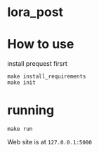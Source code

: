 lora_post
===
# How to use
install prequest firsrt
```
make install_requirements
make init
```
# running
```
make run
```
Web site is at `127.0.0.1:5000`
